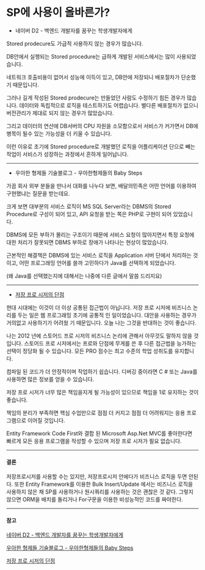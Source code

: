 # SP에 사용이 올바른가?

- 네이버 D2 - 백엔드 개발자를 꿈꾸는 학생개발자에게

Stored prodecure도 가급적 사용하지 않는 경우가 많습니다.

DB안에서 실행되는 Stored procedure는 급하게 개발된 서비스에서는 많이 사용되었습니다.

네트워크 호출비용이 없어서 성능에 이득이 있고, DB안에 저장되니 배포절차가 단순했기 때문입니다.

그러나 길게 작성된 Stored prodecure는 만들었던 사람도 수정하기 힘든 경우가 많습니다.
데이터와 독립적으로 로직을 테스트하기도 어렵습니다. 별다른 배포절차가 없으니 버전관리가 제대로 되지 않는 경우가 많았습니다.

그리고 데이터의 연산에 DB서버의 CPU 자원을 소모함으로서 서비스가 커가면서 DB에 병목이 될수 있는 가능성을 더 키울 수 있습니다.

이런 이유로 초기에 Stored procedure로 개발했던 로직을 어플리케이션 단으로 빼는 작업이 서비스가 성장하는 과정에서 흔하게 일어납니다.

---

- 우아한 형제들 기술블로그 - 우아한형제들의 Baby Steps

가끔 회사 외부 분들을 만나서 대화를 나누다 보면, 배달의민족은 어떤 언어를 이용하여 구현했냐는 질문을 받는데요.

크게 보면 대부분의 서비스 로직이 MS SQL Server라는 DBMS의 Stored Procedure로 구성이 되어 있고, API 요청을 받는 쪽은 PHP로 구현이 되어 있었습니다.

DBMS에 모든 부하가 몰리는 구조이기 때문에 서비스 요청이 많아지면서 특정 요청에
대한 처리가 잘못되면 DBMS 부하로 장애가 나타나는 현상이 많았습니다.

근본적인 해결책은 DBMS에 있는 서비스 로직을 Application 서버 단에서 처리하는 것이고,
어떤 프로그래밍 언어를 쓸까 고민하다가 Java를 선택하게 되었습니다.

(왜 Java를 선택했는지에 대해서는 나중에 다른 글에서 말씀 드리지요)

---

- [저장 프로 시저의 단점](https://dusted.codes/drawbacks-of-stored-procedures)

현대 시대에는 이것이 더 이상 공통된 접근법이 아닙니다. 저장 프로 시저에 비즈니스 논리를 두는 일은 웹 프로그래밍 초기에 공통적 인 일이었습니다. 대안을 사용하는 경우가 거의없고 사용하기가 어려웠 기 때문입니다. 오늘 나는 그것을 반대하는 것이 좋습니다.

나는 2012 년에 스토어드 프로 시저의 비즈니스 논리에 관해서 아무것도 말하지 않을 것입니다. 스토어드 프로 시저에서는 프로와 단점에 무게를 쓴 후 다른 접근법을 능가하는 선택이 정당화 될 수 있습니다. 모든 PRO 점수는 최고 수준의 학업 성취도를 유지합니다.

컴파일 된 코드가 더 안정적이며 작업하기 쉽습니다. 디버깅 중이라면 C # 또는 Java를 사용하면 많은 정보를 얻을 수 있습니다.

저장 프로 시저가 너무 많은 책임을지게 될 가능성이 있으므로 책임을 1로 유지하는 것이 좋습니다.

책임의 분리가 부족하면 핵심 수업만으로 점점 더 커지고 점점 더 어려워지는 응용 프로그램으로 이어질 것입니다.

Entity Framework Code First와 결합 된 Microsoft Asp.Net MVC를 좋아한다면 빠르게 모든 응용 프로그램을 작성할 수 있으며 저장 프로 시저가 필요 없습니다.

---

#### 결론

저장프로시저를 사용할 수는 있지만, 저장프로시저 안에다가 비즈니스 로직을 두면 안된다. 또한 Entity Framework를 이용한 Bulk Insert/Update 에서는 비즈니스 로직을 사용하지 않은 채 SP를 사용하거나 원시쿼리를 사용하는 것은 괜찮은 것 같다. 그렇지 않으면 ORM을 배치를 돌리거나 For구문을 이용한 비성능적인 코드를 짜야한다.

---
#### 참고

[네이버 D2 - 백엔드 개발자를 꿈꾸는 학생개발자에게](https://d2.naver.com/news/3435170)

[우아한 형제들 기술블로그 - 우아한형제들의 Baby Steps](http://woowabros.github.io/woowabros/2016/06/30/woowabros_cto.html)

[저장 프로 시저의 단점](https://dusted.codes/drawbacks-of-stored-procedures)

